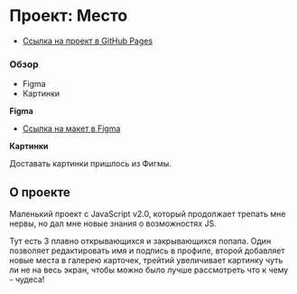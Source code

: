 # Проект: Место

* [Ссылка на проект в GitHub Pages](https://no-drama-lama.github.io/mesto/)

### Обзор

* Figma
* Картинки

**Figma**

* [Ссылка на макет в Figma](https://www.figma.com/file/2cn9N9jSkmxD84oJik7xL7/JavaScript.-Sprint-4?node-id=0%3A1)

**Картинки**

Доставать картинки пришлось из Фигмы.

## О проекте

Маленький проект с JavaScript v2.0, который продолжает трепать мне нервы, но дал мне новые знания о возможностях JS.

Тут есть 3 плавно открывающихся и закрывающихся попапа. Один позволяет редактировать имя и подпись в профиле, второй добавляет новые места в галерею карточек, трейтий увеличивает картинку чуть ли не на весь экран, чтобы можно было лучше рассмотреть что к чему - чудеса!

